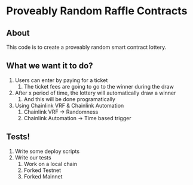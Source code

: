 # Proveably Random Raffle Contracts 

## About 

This code is to create a proveably random smart contract lottery.

## What we want it to do?

1. Users can enter by paying for a ticket
   1. The ticket fees are going to go to the winner during the draw 
2. After x period of time, the lottery will automatically draw a winner
   1. And this will be done programatically
3. Using Chainlink VRF & Chainlink Automation
   1. Chainlink VRF -> Randomness
   2. Chainlink Automation -> Time based trigger


## Tests!

1. Write some deploy scripts
2. Write our tests
   1. Work on a local chain
   2. Forked Testnet
   3. Forked Mainnet

